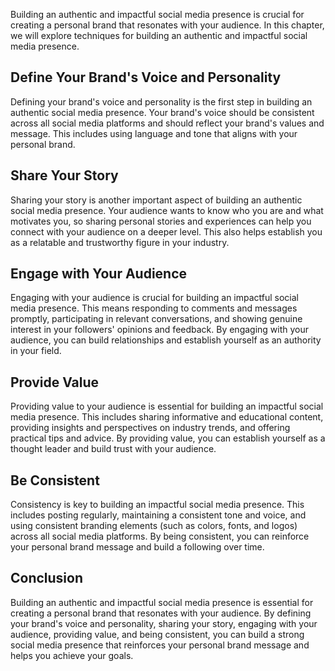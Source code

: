 
Building an authentic and impactful social media presence is crucial for creating a personal brand that resonates with your audience. In this chapter, we will explore techniques for building an authentic and impactful social media presence.

Define Your Brand's Voice and Personality
-----------------------------------------

Defining your brand's voice and personality is the first step in building an authentic social media presence. Your brand's voice should be consistent across all social media platforms and should reflect your brand's values and message. This includes using language and tone that aligns with your personal brand.

Share Your Story
----------------

Sharing your story is another important aspect of building an authentic social media presence. Your audience wants to know who you are and what motivates you, so sharing personal stories and experiences can help you connect with your audience on a deeper level. This also helps establish you as a relatable and trustworthy figure in your industry.

Engage with Your Audience
-------------------------

Engaging with your audience is crucial for building an impactful social media presence. This means responding to comments and messages promptly, participating in relevant conversations, and showing genuine interest in your followers' opinions and feedback. By engaging with your audience, you can build relationships and establish yourself as an authority in your field.

Provide Value
-------------

Providing value to your audience is essential for building an impactful social media presence. This includes sharing informative and educational content, providing insights and perspectives on industry trends, and offering practical tips and advice. By providing value, you can establish yourself as a thought leader and build trust with your audience.

Be Consistent
-------------

Consistency is key to building an impactful social media presence. This includes posting regularly, maintaining a consistent tone and voice, and using consistent branding elements (such as colors, fonts, and logos) across all social media platforms. By being consistent, you can reinforce your personal brand message and build a following over time.

Conclusion
----------

Building an authentic and impactful social media presence is essential for creating a personal brand that resonates with your audience. By defining your brand's voice and personality, sharing your story, engaging with your audience, providing value, and being consistent, you can build a strong social media presence that reinforces your personal brand message and helps you achieve your goals.
